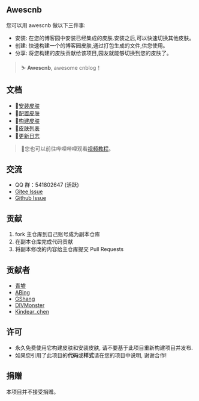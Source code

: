 ## Awescnb

您可以用 awescnb 做以下三件事:

- 安装: 在您的博客园中安装已经集成的皮肤.安装之后,可以快速切换其他皮肤。
- 创建: 快速构建一个的博客园皮肤,通过打包生成的文件,供您使用。
- 分享: 将您构建的皮肤贡献给该项目,园友就能够切换到您的皮肤了。

> ⛷ **Awescnb**, awesome cnblog！

## 文档

- 🍨[安装皮肤](https://guangzan.gitee.io/awescnb-docs/docs/install)
- 🔧[配置皮肤](https://guangzan.gitee.io/awescnb-docs/docs/options)
- 🎨[构建皮肤](https://guangzan.gitee.io/awescnb-docs/docs/dev)
- 🎊[皮肤列表](https://guangzan.gitee.io/awescnb-docs/docs/themes)
- 📑[更新日志](https://guangzan.gitee.io/awescnb-docs/docs/log)

> 🔮您也可以前往哔哩哔哩观看[视频教程](https://www.bilibili.com/video/BV1ik4y167BY)。

## 交流

- QQ 群：541802647 (活跃)
- [Gitee Issue](https://gitee.com/guangzan/awescnb/issues/new?issue%5Bassignee_id%5D=0&issue%5Bmilestone_id%5D=0)
- [Github Issue](https://github.com/guangzan/awescnb/issues/new)

## 贡献

1. fork 主仓库到自己账号成为副本仓库
2. 在副本仓库完成代码贡献
3. 将副本修改的内容给主仓库提交 Pull Requests

## 贡献者

- [青墟](https://www.cnblogs.com/guoxinyu/)
- [ABing](https://www.cnblogs.com/A-Bing/)
- [GShang](https://www.cnblogs.com/gshang/)
- [DIVMonster](https://www.cnblogs.com/guangzan/)
- [Kindear_chen](https://www.cnblogs.com/masterchd)

## 许可

-   永久免费使用它构建皮肤和安装皮肤, 请不要基于此项目重新构建项目并发布.
-   如果您引用了此项目的**代码**或**样式**请在您的项目中说明, 谢谢合作!

## 捐赠

本项目并不接受捐赠。
